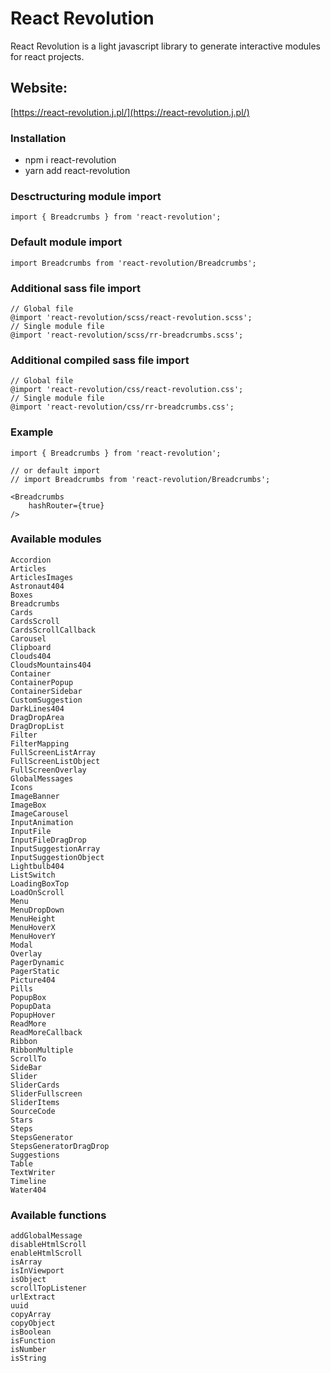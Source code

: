 # React Revolution

React Revolution is a light javascript library to generate interactive modules for react projects.

## Website: 

[https://react-revolution.j.pl/](https://react-revolution.j.pl/)

### Installation 
- npm i react-revolution
- yarn add react-revolution

### Desctructuring module import

```
import { Breadcrumbs } from 'react-revolution';
```

### Default module import

```
import Breadcrumbs from 'react-revolution/Breadcrumbs';
```

### Additional sass file import
```
// Global file
@import 'react-revolution/scss/react-revolution.scss';
// Single module file
@import 'react-revolution/scss/rr-breadcrumbs.scss';
```

### Additional compiled sass file import
```
// Global file
@import 'react-revolution/css/react-revolution.css';
// Single module file
@import 'react-revolution/css/rr-breadcrumbs.css';
```

### Example

```
import { Breadcrumbs } from 'react-revolution';

// or default import 
// import Breadcrumbs from 'react-revolution/Breadcrumbs';

<Breadcrumbs 
    hashRouter={true}
/>
```

### Available modules

    Accordion
    Articles
    ArticlesImages
    Astronaut404
    Boxes
    Breadcrumbs
    Cards
    CardsScroll
    CardsScrollCallback
    Carousel
    Clipboard
    Clouds404
    CloudsMountains404
    Container
    ContainerPopup
    ContainerSidebar
    CustomSuggestion
    DarkLines404
    DragDropArea
    DragDropList
    Filter
    FilterMapping
    FullScreenListArray
    FullScreenListObject
    FullScreenOverlay
    GlobalMessages
    Icons
    ImageBanner
    ImageBox
    ImageCarousel
    InputAnimation
    InputFile
    InputFileDragDrop
    InputSuggestionArray
    InputSuggestionObject
    Lightbulb404
    ListSwitch
    LoadingBoxTop
    LoadOnScroll
    Menu
    MenuDropDown
    MenuHeight
    MenuHoverX
    MenuHoverY
    Modal
    Overlay
    PagerDynamic
    PagerStatic
    Picture404
    Pills
    PopupBox
    PopupData
    PopupHover
    ReadMore
    ReadMoreCallback
    Ribbon
    RibbonMultiple
    ScrollTo
    SideBar
    Slider
    SliderCards
    SliderFullscreen
    SliderItems
    SourceCode
    Stars
    Steps
    StepsGenerator
    StepsGeneratorDragDrop
    Suggestions
    Table
    TextWriter
    Timeline
    Water404

### Available functions

    addGlobalMessage
    disableHtmlScroll
    enableHtmlScroll
    isArray
    isInViewport
    isObject
    scrollTopListener
    urlExtract
    uuid
    copyArray
    copyObject
    isBoolean
    isFunction
    isNumber
    isString